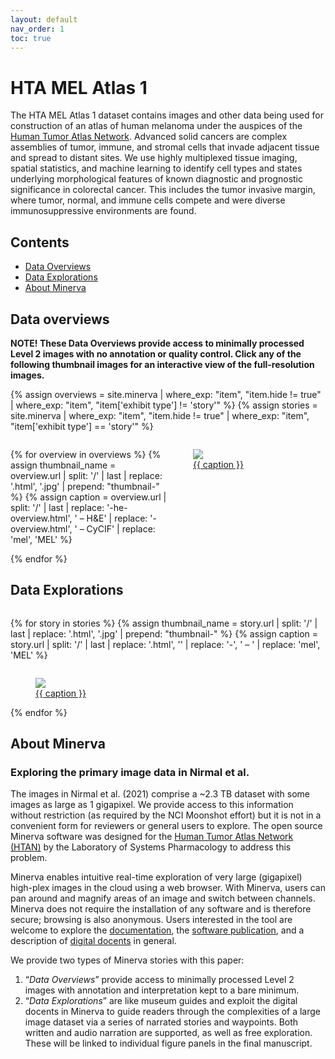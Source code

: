 ```yaml
---
layout: default
nav_order: 1
toc: true
---
```


# HTA MEL Atlas 1

The HTA MEL Atlas 1 dataset contains images and other data being used for
construction of an atlas of human melanoma under the auspices of the
[Human Tumor Atlas Network](https://humantumoratlas.org/). Advanced solid
cancers are complex assemblies of tumor, immune, and stromal cells that invade
adjacent tissue and spread to distant sites. We use highly multiplexed tissue
imaging, spatial statistics, and machine learning to identify cell types and
states underlying morphological features of known diagnostic and prognostic
significance in colorectal cancer. This includes the tumor invasive margin,
where tumor, normal, and immune cells compete and were diverse immunosuppressive
environments are found.

## Contents
* [Data Overviews](#data-overviews)
* [Data Explorations](#data-explorations)
* [About Minerva](#about-minerva)


## Data overviews

**NOTE! These Data Overviews provide access to minimally processed
Level 2 images with no annotation or quality control. Click any of the
following thumbnail images for an interactive view of the
full-resolution images.**

{%
    assign overviews = site.minerva
    | where_exp: "item", "item.hide != true"
    | where_exp: "item", "item['exhibit type'] != 'story'"
%}
{%
    assign stories = site.minerva
    | where_exp: "item", "item.hide != true"
    | where_exp: "item", "item['exhibit type'] == 'story'"
%}

<div style="display: grid; grid-template-columns: repeat(auto-fit, minmax(250px, 1fr));">

{% for overview in overviews %}
{% assign thumbnail_name = overview.url
    | split: '/'
    | last
    | replace: '.html', '.jpg'
    | prepend: "thumbnail-"
%}
{% assign caption =
    overview.url
    | split: '/'
    | last
    | replace: '-he-overview.html', ' – H&E'
    | replace: '-overview.html', ' – CyCIF'
    | replace: 'mel', 'MEL'
%}
<figure class="figure-story">
    <a href="{{ overview.url | prepend: site.baseurl }}">
        <img src="{{ site.baseurl }}/images/{{ thumbnail_name }}">
        <figcaption>{{ caption }}</figcaption>
    </a>
</figure>
{% endfor %}

</div>


## Data Explorations

<div style="display: grid; grid-template-columns: repeat(auto-fit, minmax(350px, 1fr));">

{% for story in stories %}
{% assign thumbnail_name = story.url
    | split: '/'
    | last
    | replace: '.html', '.jpg'
    | prepend: "thumbnail-"
%}
{% assign caption =
    story.url
    | split: '/'
    | last
    | replace: '.html', ''
    | replace: '-', ' – '
    | replace: 'mel', 'MEL'
%}
<figure class="figure-story">
    <a href="{{ overview.url | prepend: site.baseurl }}">
        <img src="{{ site.baseurl }}/images/{{ thumbnail_name }}">
        <figcaption>{{ caption }}</figcaption>
    </a>
</figure>
{% endfor %}

</div>


## About Minerva
### Exploring the primary image data in Nirmal et al.

The images in Nirmal et al. (2021) comprise a ~2.3 TB dataset with some images as
large as 1 gigapixel.  We provide access to this information without restriction
(as required by the NCI Moonshot effort) but it is not in a convenient form for
reviewers or general users to explore. The open source Minerva software was
designed for the [Human Tumor Atlas Network
(HTAN)](https://humantumoratlas.org/) by the Laboratory of Systems Pharmacology
to address this problem.

Minerva enables intuitive real-time exploration of very large (gigapixel)
high-plex images in the cloud using a web browser. With Minerva, users can pan
around and magnify areas of an image and switch between channels. Minerva does
not require the installation of any software and is therefore secure; browsing
is also anonymous. Users interested in the tool are welcome to explore the
[documentation](https://github.com/labsyspharm/minerva-story/wiki), the
[software publication](https://joss.theoj.org/papers/10.21105/joss.02579), and a
description of [digital
docents](https://www.biorxiv.org/content/10.1101/2020.03.27.001834v2) in
general.

We provide two types of Minerva stories with this paper:

1. “*Data Overviews*” provide access to minimally processed Level 2 images with
   annotation and interpretation kept to a bare minimum.
2. “*Data Explorations*” are like museum guides and exploit the digital docents
   in Minerva to guide readers through the complexities of a large image dataset
   via a series of narrated stories and waypoints. Both written and audio
   narration are supported, as well as free exploration. These will be linked to
   individual figure panels in the final manuscript.
